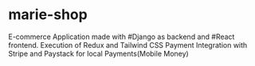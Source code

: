 # marie-shop
E-commerce Application made with #Django as backend and #React frontend.
Execution of Redux and Tailwind CSS
Payment Integration with Stripe and Paystack for local Payments(Mobile Money)
